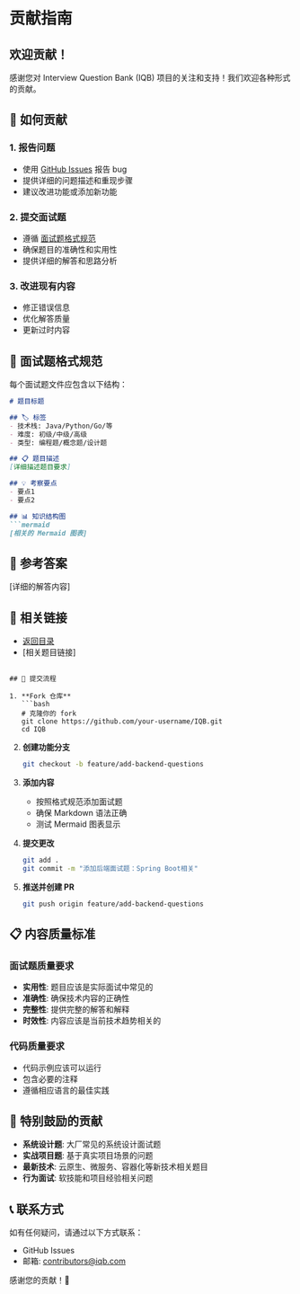 # 贡献指南

## 欢迎贡献！

感谢您对 Interview Question Bank (IQB) 项目的关注和支持！我们欢迎各种形式的贡献。

## 🤝 如何贡献

### 1. 报告问题
- 使用 [GitHub Issues](https://github.com/your-username/IQB/issues) 报告 bug
- 提供详细的问题描述和重现步骤
- 建议改进功能或添加新功能

### 2. 提交面试题
- 遵循 [面试题格式规范](#面试题格式规范)
- 确保题目的准确性和实用性
- 提供详细的解答和思路分析

### 3. 改进现有内容
- 修正错误信息
- 优化解答质量
- 更新过时内容

## 📝 面试题格式规范

每个面试题文件应包含以下结构：

```markdown
# 题目标题

## 🏷️ 标签
- 技术栈: Java/Python/Go/等
- 难度: 初级/中级/高级
- 类型: 编程题/概念题/设计题

## 📋 题目描述
[详细描述题目要求]

## 💡 考察要点
- 要点1
- 要点2

## 📊 知识结构图
```mermaid
[相关的 Mermaid 图表]
```

## 📝 参考答案
[详细的解答内容]

## 🔗 相关链接
- [返回目录](../README.md)
- [相关题目链接]
```

## 🔄 提交流程

1. **Fork 仓库**
   ```bash
   # 克隆你的 fork
   git clone https://github.com/your-username/IQB.git
   cd IQB
   ```

2. **创建功能分支**
   ```bash
   git checkout -b feature/add-backend-questions
   ```

3. **添加内容**
   - 按照格式规范添加面试题
   - 确保 Markdown 语法正确
   - 测试 Mermaid 图表显示

4. **提交更改**
   ```bash
   git add .
   git commit -m "添加后端面试题：Spring Boot相关"
   ```

5. **推送并创建 PR**
   ```bash
   git push origin feature/add-backend-questions
   ```

## 📋 内容质量标准

### 面试题质量要求
- **实用性**: 题目应该是实际面试中常见的
- **准确性**: 确保技术内容的正确性
- **完整性**: 提供完整的解答和解释
- **时效性**: 内容应该是当前技术趋势相关的

### 代码质量要求
- 代码示例应该可以运行
- 包含必要的注释
- 遵循相应语言的最佳实践

## 🎯 特别鼓励的贡献

- **系统设计题**: 大厂常见的系统设计面试题
- **实战项目题**: 基于真实项目场景的问题
- **最新技术**: 云原生、微服务、容器化等新技术相关题目
- **行为面试**: 软技能和项目经验相关问题

## 📞 联系方式

如有任何疑问，请通过以下方式联系：
- GitHub Issues
- 邮箱: contributors@iqb.com

感谢您的贡献！🙏 